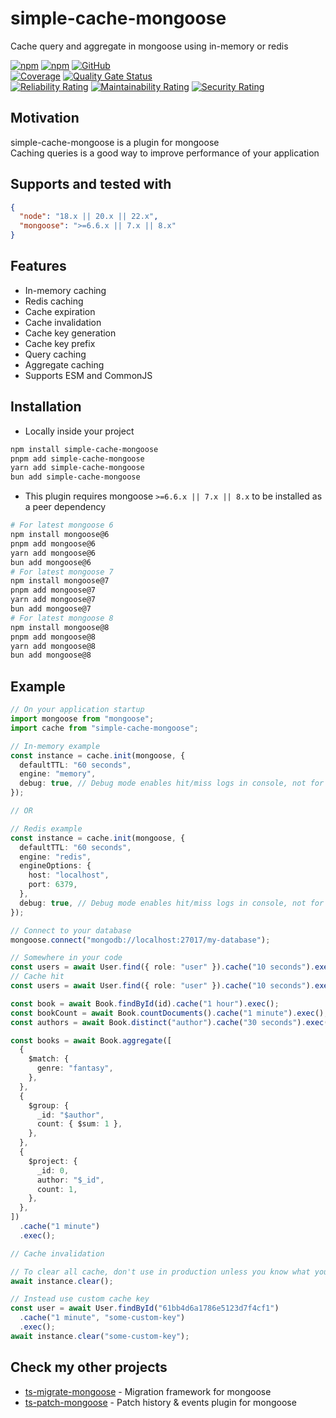 # simple-cache-mongoose

Cache query and aggregate in mongoose using in-memory or redis

[![npm](https://img.shields.io/npm/v/simple-cache-mongoose)](https://www.npmjs.com/package/simple-cache-mongoose)
[![npm](https://img.shields.io/npm/dt/simple-cache-mongoose)](https://www.npmjs.com/package/simple-cache-mongoose)
[![GitHub](https://img.shields.io/github/license/your-username/simple-cache-mongoose)](https://github.com/your-username/simple-cache-mongoose/blob/main/LICENSE)
\
[![Coverage](https://sonarcloud.io/api/project_badges/measure?project=your-username_simple-cache-mongoose&metric=coverage)](https://sonarcloud.io/summary/new_code?id=your-username_simple-cache-mongoose)
[![Quality Gate Status](https://sonarcloud.io/api/project_badges/measure?project=your-username_simple-cache-mongoose&metric=alert_status)](https://sonarcloud.io/summary/new_code?id=your-username_simple-cache-mongoose)
\
[![Reliability Rating](https://sonarcloud.io/api/project_badges/measure?project=your-username_simple-cache-mongoose&metric=reliability_rating)](https://sonarcloud.io/summary/new_code?id=your-username_simple-cache-mongoose)
[![Maintainability Rating](https://sonarcloud.io/api/project_badges/measure?project=your-username_simple-cache-mongoose&metric=sqale_rating)](https://sonarcloud.io/summary/new_code?id=your-username_simple-cache-mongoose)
[![Security Rating](https://sonarcloud.io/api/project_badges/measure?project=your-username_simple-cache-mongoose&metric=security_rating)](https://sonarcloud.io/summary/new_code?id=your-username_simple-cache-mongoose)

## Motivation

simple-cache-mongoose is a plugin for mongoose
\
Caching queries is a good way to improve performance of your application

## Supports and tested with

```json
{
  "node": "18.x || 20.x || 22.x",
  "mongoose": ">=6.6.x || 7.x || 8.x"
}
```

## Features

- In-memory caching
- Redis caching
- Cache expiration
- Cache invalidation
- Cache key generation
- Cache key prefix
- Query caching
- Aggregate caching
- Supports ESM and CommonJS

## Installation

- Locally inside your project

```bash
npm install simple-cache-mongoose
pnpm add simple-cache-mongoose
yarn add simple-cache-mongoose
bun add simple-cache-mongoose
```

- This plugin requires mongoose `>=6.6.x || 7.x || 8.x` to be installed as a peer dependency

```bash
# For latest mongoose 6
npm install mongoose@6
pnpm add mongoose@6
yarn add mongoose@6
bun add mongoose@6
# For latest mongoose 7
npm install mongoose@7
pnpm add mongoose@7
yarn add mongoose@7
bun add mongoose@7
# For latest mongoose 8
npm install mongoose@8
pnpm add mongoose@8
yarn add mongoose@8
bun add mongoose@8
```

## Example

```typescript
// On your application startup
import mongoose from "mongoose";
import cache from "simple-cache-mongoose";

// In-memory example
const instance = cache.init(mongoose, {
  defaultTTL: "60 seconds",
  engine: "memory",
  debug: true, // Debug mode enables hit/miss logs in console, not for production use
});

// OR

// Redis example
const instance = cache.init(mongoose, {
  defaultTTL: "60 seconds",
  engine: "redis",
  engineOptions: {
    host: "localhost",
    port: 6379,
  },
  debug: true, // Debug mode enables hit/miss logs in console, not for production use
});

// Connect to your database
mongoose.connect("mongodb://localhost:27017/my-database");

// Somewhere in your code
const users = await User.find({ role: "user" }).cache("10 seconds").exec();
// Cache hit
const users = await User.find({ role: "user" }).cache("10 seconds").exec();

const book = await Book.findById(id).cache("1 hour").exec();
const bookCount = await Book.countDocuments().cache("1 minute").exec();
const authors = await Book.distinct("author").cache("30 seconds").exec();

const books = await Book.aggregate([
  {
    $match: {
      genre: "fantasy",
    },
  },
  {
    $group: {
      _id: "$author",
      count: { $sum: 1 },
    },
  },
  {
    $project: {
      _id: 0,
      author: "$_id",
      count: 1,
    },
  },
])
  .cache("1 minute")
  .exec();

// Cache invalidation

// To clear all cache, don't use in production unless you know what you are doing
await instance.clear();

// Instead use custom cache key
const user = await User.findById("61bb4d6a1786e5123d7f4cf1")
  .cache("1 minute", "some-custom-key")
  .exec();
await instance.clear("some-custom-key");
```

## Check my other projects

- [ts-migrate-mongoose](https://github.com/ilovepixelart/ts-migrate-mongoose) - Migration framework for mongoose
- [ts-patch-mongoose](https://github.com/ilovepixelart/ts-patch-mongoose) - Patch history & events plugin for mongoose
